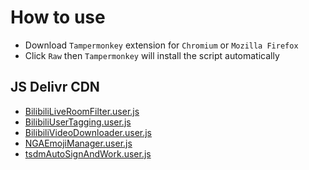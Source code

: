 # How to use

- Download `Tampermonkey` extension for `Chromium` or `Mozilla Firefox`
- Click `Raw` then `Tampermonkey` will install the script automatically

## JS Delivr CDN
- [BilibiliLiveRoomFilter.user.js](BilibiliLiveRoomFilter.user.js)
- [BilibiliUserTagging.user.js](BilibiliUserTagging.user.js)
- [BilibiliVideoDownloader.user.js](BilibiliVideoDownloader.user.js)
- [NGAEmojiManager.user.js](NGAEmojiManager.user.js)
- [tsdmAutoSignAndWork.user.js](tsdmAutoSignAndWork.user.js)
